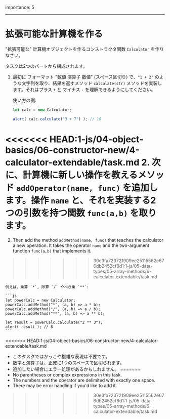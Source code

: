 importance: 5

---

# 拡張可能な計算機を作る

"拡張可能な" 計算機オブジェクトを作るコンストラクタ関数 `Calculator` を作りなさい。

タスクは2つのパートから構成されます。

1. 最初に フォーマット "数値 演算子 数値" (スペース区切り) で、`"1 + 2"` のような文字列を取り、結果を返すメソッド `calculate(str)` メソッドを実装します。それはプラス `+` と マイナス `-` を理解できるようにしてください。

    使い方の例:

    ```js
    let calc = new Calculator;

    alert( calc.calculate("3 + 7") ); // 10
    ```
<<<<<<< HEAD:1-js/04-object-basics/06-constructor-new/4-calculator-extendable/task.md
2. 次に、計算機に新しい操作を教えるメソッド `addOperator(name, func)` を追加します。操作 `name` と、それを実装する2つの引数を持つ関数 `func(a,b)` を取ります。
=======
2. Then add the method `addMethod(name, func)` that teaches the calculator a new operation. It takes the operator `name` and the two-argument function `func(a,b)` that implements it.
>>>>>>> 30e3fa723721909ee25115562e676db2452cf8d1:1-js/05-data-types/05-array-methods/6-calculator-extendable/task.md

    例えば、乗算 `*`, 除算 `/` やべき乗 `**`:

    ```js
    let powerCalc = new Calculator;
    powerCalc.addMethod("*", (a, b) => a * b);
    powerCalc.addMethod("/", (a, b) => a / b);
    powerCalc.addMethod("**", (a, b) => a ** b);

    let result = powerCalc.calculate("2 ** 3");
    alert( result ); // 8
    ```

<<<<<<< HEAD:1-js/04-object-basics/06-constructor-new/4-calculator-extendable/task.md
- このタスクではかっこや複雑な表現は不要です。
- 数字と演算子は、正確に1つのスペースで区切られます。
- 追加したい場合にエラー処理があるかもしれません。
=======
- No parentheses or complex expressions in this task.
- The numbers and the operator are delimited with exactly one space.
- There may be error handling if you'd like to add it.
>>>>>>> 30e3fa723721909ee25115562e676db2452cf8d1:1-js/05-data-types/05-array-methods/6-calculator-extendable/task.md
